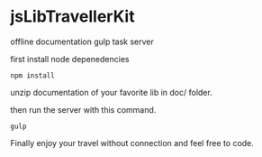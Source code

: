 jsLibTravellerKit
=================

offline documentation gulp task server

first install node depenedencies

```text
npm install
```

unzip documentation of your favorite lib in doc/ folder.

then run the server with this command.

```text
gulp
```

Finally enjoy your travel without connection and feel free to code.